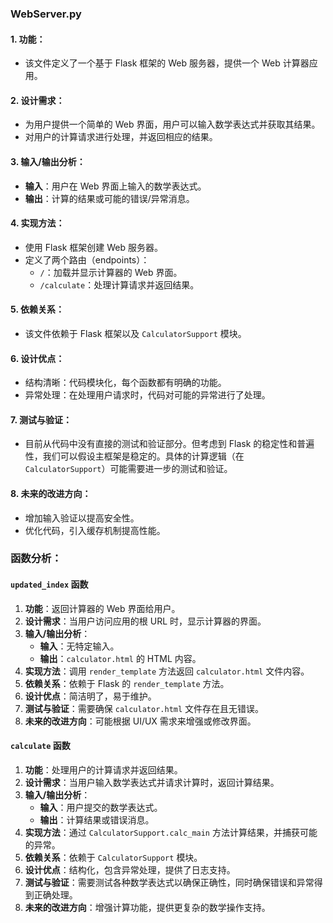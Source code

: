 ﻿### WebServer.py

#### 1. 功能：

-   该文件定义了一个基于 Flask 框架的 Web 服务器，提供一个 Web 计算器应用。

#### 2. 设计需求：

-   为用户提供一个简单的 Web 界面，用户可以输入数学表达式并获取其结果。
-   对用户的计算请求进行处理，并返回相应的结果。

#### 3. 输入/输出分析：

-   **输入**：用户在 Web 界面上输入的数学表达式。
-   **输出**：计算的结果或可能的错误/异常消息。

#### 4. 实现方法：

-   使用 Flask 框架创建 Web 服务器。
-   定义了两个路由（endpoints）：
    -   `/`：加载并显示计算器的 Web 界面。
    -   `/calculate`：处理计算请求并返回结果。

#### 5. 依赖关系：

-   该文件依赖于 Flask 框架以及 `CalculatorSupport` 模块。

#### 6. 设计优点：

-   结构清晰：代码模块化，每个函数都有明确的功能。
-   异常处理：在处理用户请求时，代码对可能的异常进行了处理。

#### 7. 测试与验证：

-   目前从代码中没有直接的测试和验证部分。但考虑到 Flask 的稳定性和普遍性，我们可以假设主框架是稳定的。具体的计算逻辑（在 `CalculatorSupport`）可能需要进一步的测试和验证。

#### 8. 未来的改进方向：

-   增加输入验证以提高安全性。
-   优化代码，引入缓存机制提高性能。

### 函数分析：

#### `updated_index` 函数

1.  **功能**：返回计算器的 Web 界面给用户。
2.  **设计需求**：当用户访问应用的根 URL 时，显示计算器的界面。
3.  **输入/输出分析**：
    -   **输入**：无特定输入。
    -   **输出**：`calculator.html` 的 HTML 内容。
4.  **实现方法**：调用 `render_template` 方法返回 `calculator.html` 文件内容。
5.  **依赖关系**：依赖于 Flask 的 `render_template` 方法。
6.  **设计优点**：简洁明了，易于维护。
7.  **测试与验证**：需要确保 `calculator.html` 文件存在且无错误。
8.  **未来的改进方向**：可能根据 UI/UX 需求来增强或修改界面。

#### `calculate` 函数

1.  **功能**：处理用户的计算请求并返回结果。
2.  **设计需求**：当用户输入数学表达式并请求计算时，返回计算结果。
3.  **输入/输出分析**：
    -   **输入**：用户提交的数学表达式。
    -   **输出**：计算结果或错误消息。
4.  **实现方法**：通过 `CalculatorSupport.calc_main` 方法计算结果，并捕获可能的异常。
5.  **依赖关系**：依赖于 `CalculatorSupport` 模块。
6.  **设计优点**：结构化，包含异常处理，提供了日志支持。
7.  **测试与验证**：需要测试各种数学表达式以确保正确性，同时确保错误和异常得到正确处理。
8.  **未来的改进方向**：增强计算功能，提供更复杂的数学操作支持。
